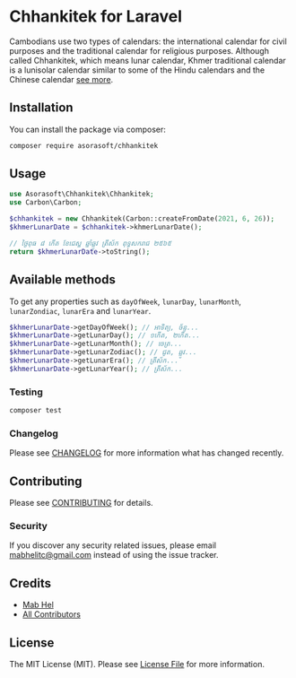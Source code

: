 # Chhankitek for Laravel

Cambodians use two types of calendars: the international 
calendar for civil purposes and the traditional
calendar for religious purposes. Although called Chhankitek,
which means lunar calendar, Khmer traditional calendar is a 
lunisolar calendar similar to some of the Hindu calendars and the Chinese calendar [see more](http://www.cam-cc.org/calendar/).

## Installation

You can install the package via composer:

```bash
composer require asorasoft/chhankitek
```

## Usage

```php
use Asorasoft\Chhankitek\Chhankitek;
use Carbon\Carbon;

$chhankitek = new Chhankitek(Carbon::createFromDate(2021, 6, 26));
$khmerLunarDate = $chhankitek->khmerLunarDate();

// ថ្ងៃពុធ ៨ កើត ខែជេស្ឋ ឆ្នាំឆ្លូវ ត្រីស័ក ពុទ្ធសករាជ ២៥៦៥
return $khmerLunarDate->toString();
```

## Available methods

To get any properties such as `dayOfWeek`, `lunarDay`, `lunarMonth`, `lunarZondiac`, `lunarEra` and `lunarYear`.

```php
$khmerLunarDate->getDayOfWeek(); // អាទិត្យ, ច័ន្ទ...
$khmerLunarDate->getLunarDay(); // ១កើត, ២កើត...
$khmerLunarDate->getLunarMonth(); // ចេត្រ...
$khmerLunarDate->getLunarZodiac(); // ជូត, ឆ្លូវ...
$khmerLunarDate->getLunarEra(); // ត្រីស័ក...
$khmerLunarDate->getLunarYear(); // ត្រីស័ក...
```

### Testing

```bash
composer test
```

### Changelog

Please see [CHANGELOG](CHANGELOG.md) for more information what has changed recently.

## Contributing

Please see [CONTRIBUTING](CONTRIBUTING.md) for details.

### Security

If you discover any security related issues, please email mabhelitc@gmail.com instead of using the issue tracker.

## Credits

-   [Mab Hel](https://github.com/asorasoft)
-   [All Contributors](../../contributors)

## License

The MIT License (MIT). Please see [License File](LICENSE.md) for more information.
